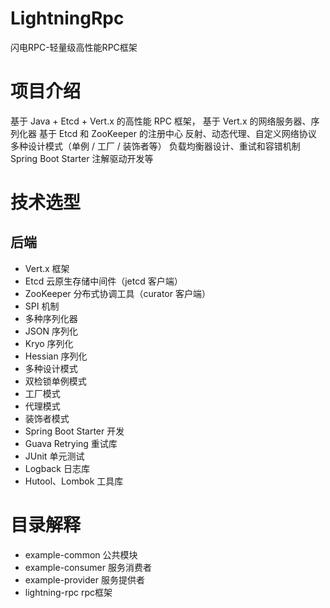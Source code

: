 # LightningRpc
闪电RPC-轻量级高性能RPC框架

# 项目介绍
基于 Java + Etcd + Vert.x 的高性能 RPC 框架，
基于 Vert.x 的网络服务器、序列化器
基于 Etcd 和 ZooKeeper 的注册中心
反射、动态代理、自定义网络协议
多种设计模式（单例 / 工厂 / 装饰者等）
负载均衡器设计、重试和容错机制
Spring Boot Starter 注解驱动开发等

# 技术选型
## 后端
* Vert.x 框架
* Etcd 云原生存储中间件（jetcd 客户端）
* ZooKeeper 分布式协调工具（curator 客户端）
* SPI 机制
* 多种序列化器
* JSON 序列化
* Kryo 序列化
* Hessian 序列化
* 多种设计模式
* 双检锁单例模式
* 工厂模式
* 代理模式
* 装饰者模式
* Spring Boot Starter 开发
* Guava Retrying 重试库
* JUnit 单元测试
* Logback 日志库
* Hutool、Lombok 工具库

# 目录解释
* example-common   公共模块
* example-consumer 服务消费者
* example-provider 服务提供者
* lightning-rpc    rpc框架
  
